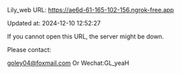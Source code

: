 Lily_web URL: https://ae6d-61-165-102-156.ngrok-free.app

Updated at: 2024-12-10 12:52:27

If you cannot open this URL, the server might be down.

Please contact: 

goley04@foxmail.com Or Wechat:GL_yeaH